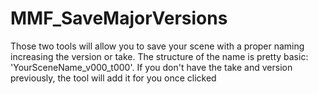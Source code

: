 # MMF_SaveMajorVersions
Those two tools will allow you to save your scene with a proper naming increasing the version or take. The structure of the name is pretty basic: 'YourSceneName_v000_t000'. If you don't have the take and version previously, the tool will add it for you once clicked

